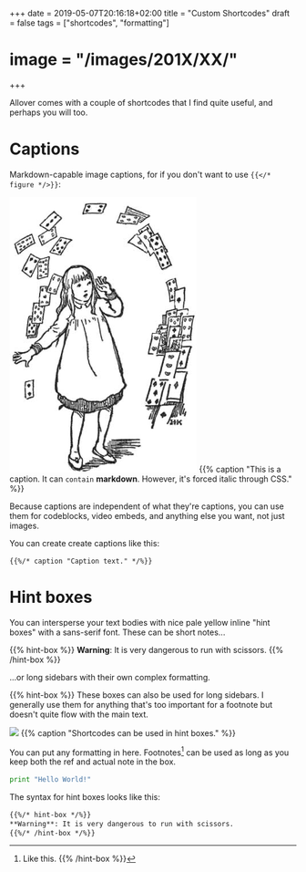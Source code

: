 +++
date = 2019-05-07T20:16:18+02:00
title = "Custom Shortcodes"
draft = false
tags = ["shortcodes", "formatting"]
# image = "/images/201X/XX/"

+++

Allover comes with a couple of shortcodes that I find quite useful, and perhaps you will too.

# Captions

Markdown-capable image captions, for if you don't want to use `{{</* figure */>}}`:

![](/images/1890/01/i021.jpg)
{{% caption "This is a caption. It can `contain` **markdown**. However, it's forced italic through CSS." %}}

Because captions are independent of what they're captions, you can use them for codeblocks, video embeds, and anything else you want, not just images.

You can create create captions like this:

```
{{%/* caption "Caption text." */%}}
```

# Hint boxes

You can intersperse your text bodies with nice pale yellow inline "hint boxes" with a sans-serif font. These can be short notes...

{{% hint-box %}}
**Warning**: It is very dangerous to run with scissors.
{{% /hint-box %}}

...or long sidebars with their own complex formatting.

{{% hint-box %}}
These boxes can also be used for long sidebars. I generally use them for anything that's too important for a footnote but doesn't quite flow with the main text.

![](/static/images/1890/01/i022.jpg)
{{% caption "Shortcodes can be used in hint boxes." %}}

You can put any formatting in here. Footnotes[^1] can be used as long as you keep both the ref and actual note in the box. 

```python
print "Hello World!"
```

[^1]: Like this.
{{% /hint-box %}}

The syntax for hint boxes looks like this:

```
{{%/* hint-box */%}}
**Warning**: It is very dangerous to run with scissors.
{{%/* /hint-box */%}}
```
